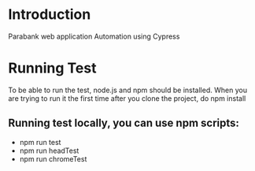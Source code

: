 # Introduction

Parabank web application Automation using Cypress

# Running Test
To be able to run the test, node.js and npm should be installed. 
When you are trying to run it the first time after you clone the project, do npm install

## Running test locally, you can use npm scripts:
- npm run test
- npm run headTest
- npm run chromeTest
